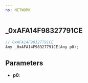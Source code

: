```yaml
---
ns: NETWORK
---
```

## _0xAFA14F98327791CE

```c
// 0xAFA14F98327791CE
Any _0xAFA14F98327791CE(Any p0);
```

## Parameters
* **p0**:
